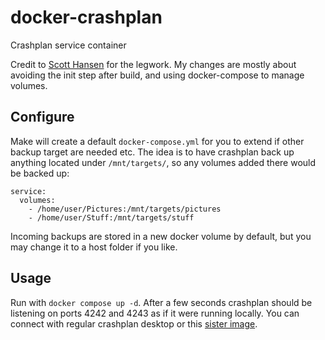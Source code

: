 # docker-crashplan

Crashplan service container

Credit to [Scott Hansen](https://github.com/firecat53/dockerfiles) for the legwork.
My changes are mostly about avoiding the init step after build, and using docker-compose to manage volumes.

## Configure

Make will create a default `docker-compose.yml` for you to extend if other backup target are needed etc.
The idea is to have crashplan back up anything located under `/mnt/targets/`, so any volumes added there would be backed up:

    service:
      volumes:
        - /home/user/Pictures:/mnt/targets/pictures
        - /home/user/Stuff:/mnt/targets/stuff

Incoming backups are stored in a new docker volume by default, but you may change it to a host folder if you like.


## Usage

Run with `docker compose up -d`. After a few seconds crashplan should be listening on ports 4242 and 4243 as if it were running locally. You can connect with regular crashplan desktop or this [sister image](https://github.com/aigjermo/docker-crashplan-desktop).
